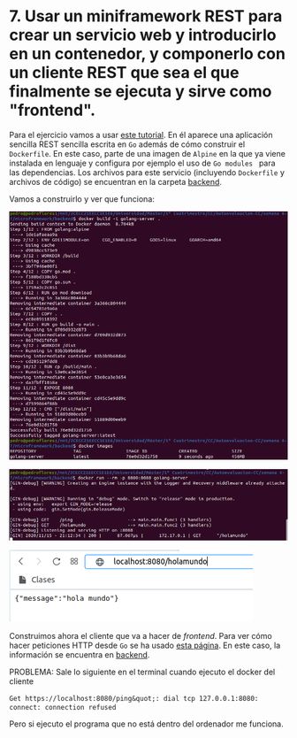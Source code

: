 # 7. Usar un miniframework REST para crear un servicio web y introducirlo en un contenedor, y componerlo con un cliente REST que sea el que finalmente se ejecuta y sirve como "frontend".

Para el ejercicio vamos a usar [este tutorial](https://levelup.gitconnected.com/complete-guide-to-create-docker-container-for-your-golang-application-80f3fb59a15e). En él aparece una aplicación sencilla REST sencilla escrita en `Go` además de cómo construir el `Dockerfile`. En este caso, parte de una imagen de `Alpine` en la que ya viene instalada en lenguaje y configura por ejemplo el uso de `Go modules ` para las dependencias. Los archivos para este servicio (incluyendo `Dockerfile` y archivos de código) se encuentran en la carpeta [backend](./microframework/backend). 

Vamos a construirlo y ver que funciona:

![](./imgs/7.1.png)

![](./imgs/7.2.png)

![](./imgs/7.3.png)

Construimos ahora el cliente que va a hacer de *frontend*. Para ver cómo hacer peticiones HTTP desde `Go` se ha usado [esta página](https://blog.logrocket.com/making-http-requests-in-go/). En este caso, la información se encuentra en [backend](./microframework/frontend).

PROBLEMA: Sale lo siguiente en el terminal cuando ejecuto el docker del cliente

```
Get https://localhost:8080/ping&quot;: dial tcp 127.0.0.1:8080: connect: connection refused
```

Pero si ejecuto el programa que no está dentro del ordenador me funciona.



